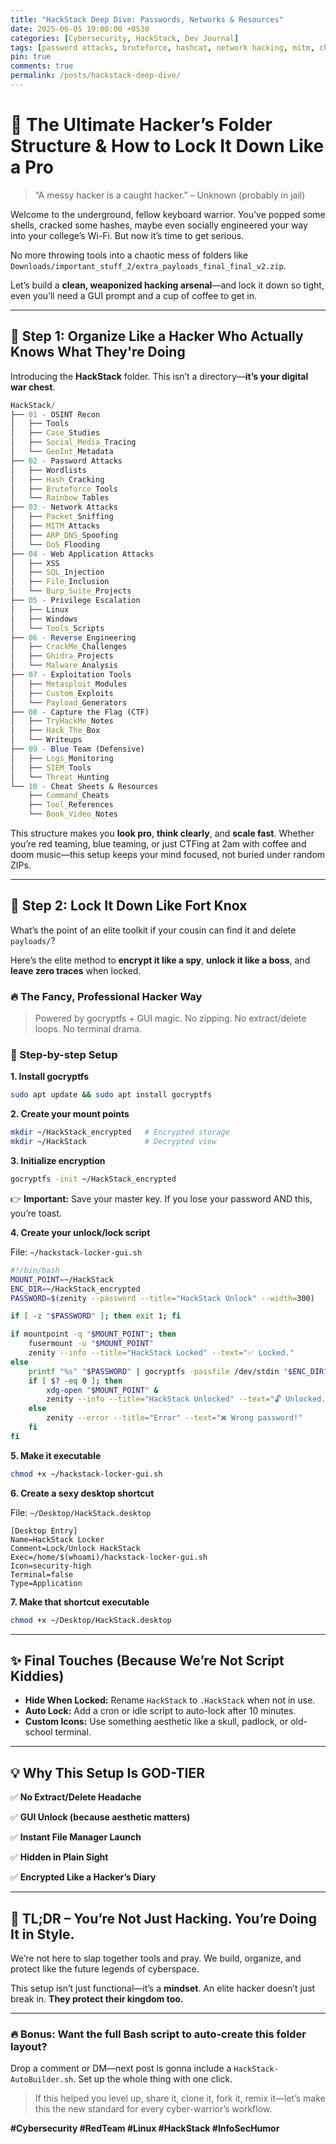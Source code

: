 ```yaml
---
title: "HackStack Deep Dive: Passwords, Networks & Resources"
date: 2025-06-05 19:00:00 +0530
categories: [Cybersecurity, HackStack, Dev Journal]
tags: [password attacks, bruteforce, hashcat, network hacking, mitm, cheat sheets, linux, osint, tools]
pin: true
comments: true
permalink: /posts/hackstack-deep-dive/
---
```


# 🧠 The Ultimate Hacker’s Folder Structure & How to Lock It Down Like a Pro

> “A messy hacker is a caught hacker.” – Unknown (probably in jail)
> 

Welcome to the underground, fellow keyboard warrior. You’ve popped some shells, cracked some hashes, maybe even socially engineered your way into your college’s Wi-Fi. But now it’s time to get serious.

No more throwing tools into a chaotic mess of folders like `Downloads/important_stuff_2/extra_payloads_final_final_v2.zip`.

Let’s build a **clean, weaponized hacking arsenal**—and lock it down so tight, even you’ll need a GUI prompt and a cup of coffee to get in.

---

## 🧩 Step 1: Organize Like a Hacker Who Actually Knows What They're Doing

Introducing the **HackStack** folder. This isn’t a directory—**it’s your digital war chest**.

```mathematica
HackStack/
├── 01 - OSINT Recon
│   ├── Tools
│   ├── Case_Studies
│   ├── Social_Media_Tracing
│   └── GeoInt_Metadata
├── 02 - Password Attacks
│   ├── Wordlists
│   ├── Hash_Cracking
│   ├── Bruteforce_Tools
│   └── Rainbow_Tables
├── 03 - Network Attacks
│   ├── Packet_Sniffing
│   ├── MITM_Attacks
│   ├── ARP_DNS_Spoofing
│   └── DoS_Flooding
├── 04 - Web Application Attacks
│   ├── XSS
│   ├── SQL_Injection
│   ├── File_Inclusion
│   └── Burp_Suite_Projects
├── 05 - Privilege Escalation
│   ├── Linux
│   ├── Windows
│   └── Tools_Scripts
├── 06 - Reverse Engineering
│   ├── CrackMe_Challenges
│   ├── Ghidra_Projects
│   └── Malware_Analysis
├── 07 - Exploitation Tools
│   ├── Metasploit_Modules
│   ├── Custom_Exploits
│   └── Payload_Generators
├── 08 - Capture the Flag (CTF)
│   ├── TryHackMe_Notes
│   ├── Hack_The_Box
│   └── Writeups
├── 09 - Blue Team (Defensive)
│   ├── Logs_Monitoring
│   ├── SIEM_Tools
│   └── Threat_Hunting
└── 10 - Cheat Sheets & Resources
    ├── Command_Cheats
    ├── Tool_References
    └── Book_Video_Notes
```

This structure makes you **look pro**, **think clearly**, and **scale fast**. Whether you’re red teaming, blue teaming, or just CTFing at 2am with coffee and doom music—this setup keeps your mind focused, not buried under random ZIPs.

---

## 🔐 Step 2: Lock It Down Like Fort Knox

What’s the point of an elite toolkit if your cousin can find it and delete `payloads/`?

Here’s the elite method to **encrypt it like a spy**, **unlock it like a boss**, and **leave zero traces** when locked.

### 🔥 The Fancy, Professional Hacker Way

> Powered by gocryptfs + GUI magic. No zipping. No extract/delete loops. No terminal drama.
> 

### 🧙 Step-by-step Setup

**1. Install gocryptfs**

```bash
sudo apt update && sudo apt install gocryptfs
```

**2. Create your mount points**

```bash
mkdir ~/HackStack_encrypted   # Encrypted storage
mkdir ~/HackStack             # Decrypted view
```

**3. Initialize encryption**

```bash
gocryptfs -init ~/HackStack_encrypted
```

👉 **Important:** Save your master key. If you lose your password AND this, you’re toast.

**4. Create your unlock/lock script**

File: `~/hackstack-locker-gui.sh`

```bash
#!/bin/bash
MOUNT_POINT=~/HackStack
ENC_DIR=~/HackStack_encrypted
PASSWORD=$(zenity --password --title="HackStack Unlock" --width=300)

if [ -z "$PASSWORD" ]; then exit 1; fi

if mountpoint -q "$MOUNT_POINT"; then
    fusermount -u "$MOUNT_POINT"
    zenity --info --title="HackStack Locked" --text="✅ Locked."
else
    printf "%s" "$PASSWORD" | gocryptfs -passfile /dev/stdin "$ENC_DIR" "$MOUNT_POINT"
    if [ $? -eq 0 ]; then
        xdg-open "$MOUNT_POINT" &
        zenity --info --title="HackStack Unlocked" --text="🔓 Unlocked."
    else
        zenity --error --title="Error" --text="❌ Wrong password!"
    fi
fi
```

**5. Make it executable**

```bash
chmod +x ~/hackstack-locker-gui.sh
```

**6. Create a sexy desktop shortcut**

File: `~/Desktop/HackStack.desktop`

```
[Desktop Entry]
Name=HackStack Locker
Comment=Lock/Unlock HackStack
Exec=/home/$(whoami)/hackstack-locker-gui.sh
Icon=security-high
Terminal=false
Type=Application
```

**7. Make that shortcut executable**

```bash
chmod +x ~/Desktop/HackStack.desktop
```

---

## ✨ Final Touches (Because We’re Not Script Kiddies)

- **Hide When Locked:** Rename `HackStack` to `.HackStack` when not in use.
- **Auto Lock:** Add a cron or idle script to auto-lock after 10 minutes.
- **Custom Icons:** Use something aesthetic like a skull, padlock, or old-school terminal.

---

## 💡 Why This Setup Is GOD-TIER

✅ **No Extract/Delete Headache**

✅ **GUI Unlock (because aesthetic matters)**

✅ **Instant File Manager Launch**

✅ **Hidden in Plain Sight**

✅ **Encrypted Like a Hacker’s Diary**

---

## 🚀 TL;DR – You’re Not Just Hacking. You’re Doing It in Style.

We’re not here to slap together tools and pray. We build, organize, and protect like the future legends of cyberspace.

This setup isn’t just functional—it’s a **mindset**. An elite hacker doesn’t just break in. **They protect their kingdom too.**

---

### 🔥 Bonus: Want the full Bash script to auto-create this folder layout?

Drop a comment or DM—next post is gonna include a `HackStack-AutoBuilder.sh`. Set up the whole thing with one click.

> If this helped you level up, share it, clone it, fork it, remix it—let’s make this the new standard for every cyber-warrior’s workflow.
> 

**#Cybersecurity #RedTeam #Linux #HackStack #InfoSecHumor**
